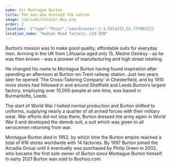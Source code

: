 ```yaml
---
name: Sir Montague Burton
title: The man who dressed the nation
image: /uploads/Soldier_Boy.png
order: 2
location: '{"type":"Point","coordinates":[-1.5553272,53.7779033]}'
location_name: "Hudson Road factory, LS9 6EB"
---
```

Burton’s mission was to make good quality, affordable suits for everyday men. Arriving in the UK from Lithuania aged only 15, Meshe Osinksy - as he was then known - was a pioneer of manufacturing and high street retailing.

He changed his name to Montague Burton having found inspiration after spending an afternoon at Burton-on-Trent railway station. Just two years later he opened ‘The Cross-Tailoring Company’ in Chesterfield, and by 1910 more stores had followed in and around Sheffield and Leeds.Burton’s largest factory, employing over 10,000 people at one time, was based in Burmantofts, Leeds.

The start of World War I halted normal production and Burton shifted to uniforms, supplying nearly a quarter of all armed forces with their military wear. War efforts did not stop there; Burton dressed the army again in World War II and developed the demob suit, a suit which was given to all servicemen returning from war.

Montague Burton died in 1952, by which time the Burton empire reached a total of 616 stores worldwide with 14 factories. By 1997 Burton joined the Arcadia Group until it eventually was purchased by Philip Green in 2002, who became the first sole owner of Burton since Montague Burton himself. In early 2021 Burton was sold to Boohoo.com.
